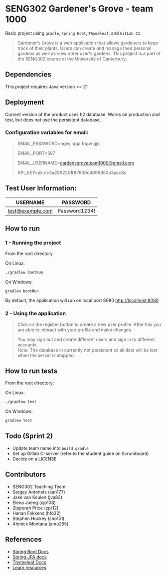 # SENG302 Gardener's Grove - team 1000

Basic project using ```gradle```, ```Spring Boot```, ```Thymeleaf```, and ```GitLab CI```.

> Gardener's Grove is a web application that allows gardeners to keep track of their plants.
> Users can create and manage their personal gardens as well as view other user's gardens.
> This project is a part of the SENG302 course at the University of Canterbury.

## Dependencies
This project requires Java version >= 21

## Deployment
Current version of the product uses h2 database.
Works on production and test, but does not use the persistent database.

### Configuration variables for email:
> EMAIL_PASSWORD=ngwj lqqa fngw gjsl
> 
> EMAIL_PORT=587
> 
> EMAIL_USERNAME=gardensgroveteam1000@gmail.com
> 
> API_KEY=pk.dc3a28922b1f87600c4896d50b3aac8c

## Test User Information:
| USERNAME | PASSWORD |
| ------ | ------ |
|    test@example.com  |   Password1234!     |

## How to run

### 1 - Running the project

From the root directory

On Linux:

```sh
./gradlew bootRun
```

On Windows:

```
gradlew bootRun
```

By default, the application will run on local port 8080 [http://localhost:8080](http://localhost:8080)

### 2 - Using the application

> Click on the register button to create a new user profile. After this you are able to interact with your profile and make changes.
> 
> You may sign out and create different users and sign in to different accounts.  
Note: The database in currently not persistent so all data will be lost when the server is stopped.

## How to run tests

From the root directory:

On Linux:

```sh
./gradlew test
```

On Windows:

```sh
gradlew test
```

## Todo (Sprint 2)

- Update team name into `build.gradle`
- Set up Gitlab CI server (refer to the student guide on Scrumboard)
- Decide on a LICENSE

## Contributors

- SENG302 Teaching Team
- Sergey Antonets (san177)
- Jake van Keulen (jva83)
- Elena Joeng (cjo108)
- Zipporah Price (zpr12)
- Hanan Fokkens (hfo22)
- Stephen Hockey (sho151)
- Ahmick Montana (amo255)

## References

- [Spring Boot Docs](https://docs.spring.io/spring-boot/docs/current/reference/htmlsingle/)
- [Spring JPA docs](https://docs.spring.io/spring-data/jpa/docs/current/reference/html/)
- [Thymeleaf Docs](https://www.thymeleaf.org/documentation.html)
- [Learn resources](https://learn.canterbury.ac.nz/course/view.php?id=17797&section=8)
